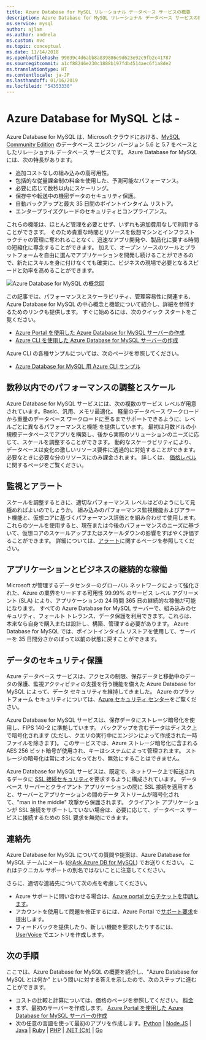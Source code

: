 ```yaml
---
title: Azure Database for MySQL リレーショナル データベース サービスの概要
description: Azure Database for MySQL リレーショナル データベース サービスの概要
ms.service: mysql
author: ajlam
ms.author: andrela
ms.custom: mvc
ms.topic: conceptual
ms.date: 11/14/2018
ms.openlocfilehash: 99039c4d6abb8a839886e9d623e92c9fb2c41787
ms.sourcegitcommit: a1cf88246e230c1888b197fdb4514aec6f1a8de2
ms.translationtype: HT
ms.contentlocale: ja-JP
ms.lasthandoff: 01/16/2019
ms.locfileid: "54353330"
---
```

# <a name="what-is-azure-database-for-mysql"></a>Azure Database for MySQL とは - 
Azure Database for MySQL は、Microsoft クラウドにおける、[MySQL Community Edition](https://www.mysql.com/products/community/) のデータベース エンジン バージョン 5.6 と 5.7 をベースとしたリレーショナル データベース サービスです。 Azure Database for MySQL には、次の特長があります。

- 追加コストなしの組み込みの高可用性。
- 包括的な従量課金制の料金を使用した、予測可能なパフォーマンス。
- 必要に応じて数秒以内にスケーリング。
- 保存中や転送中の機密データのセキュリティ保護。
- 自動バックアップと最大 35 日間のポイントインタイム リストア。
- エンタープライズグレードのセキュリティとコンプライアンス。

これらの機能は、ほとんど管理を必要とせず、いずれも追加費用なしで利用することができます。 そのため貴重な時間とリソースを仮想マシンとインフラストラクチャの管理に奪われることなく、迅速なアプリ開発や、製品化に要する時間の短縮化に専念することができます。 加えて、オープン ソースのツールとプラットフォームを自由に選んでアプリケーションを開発し続けることができるので、新たにスキルを身に付けなくても確実に、ビジネスの現場で必要となるスピードと効率を高めることができます。

![Azure Database for MySQL の概念図](media/overview/1-azure-db-for-mysql-conceptual-diagram.png)

この記事では、パフォーマンスとスケーラビリティ、管理容易性に関連する、Azure Database for MySQL の中心概念と機能について紹介し、詳細を参照するためのリンクも提供します。 すぐに始めるには、次のクイック スタートをご覧ください。
- [Azure Portal を使用した Azure Database for MySQL サーバーの作成](quickstart-create-mysql-server-database-using-azure-portal.md)
- [Azure CLI を使用した Azure Database for MySQL サーバーの作成](quickstart-create-mysql-server-database-using-azure-cli.md)

Azure CLI の各種サンプルについては、次のページを参照してください。
- [Azure Database for MySQL 用 Azure CLI サンプル](sample-scripts-azure-cli.md)

## <a name="adjust-performance-and-scale-within-seconds"></a>数秒以内でのパフォーマンスの調整とスケール
Azure Database for MySQL サービスには、次の複数のサービス レベルが用意されています。Basic、汎用、メモリ最適化。 軽量のデータベース ワークロードから重量のデータベース ワークロードに至るまでサポートできるように、レベルごとに異なるパフォーマンスと機能 を提供しています。 最初は月数ドルの小規模データベースでアプリを構築し、後から実際のソリューションのニーズに応じて、スケールを調整することができます。 動的なスケーラビリティにより、データベースは変化の激しいリソース要件に透過的に対処することができます。 必要なときに必要な分のリソースにのみ課金されます。 詳しくは、 [価格レベル](concepts-service-tiers.md)に関するページをご覧ください。

## <a name="monitoring-and-alerting"></a>監視とアラート
スケールを調整するときに、適切なパフォーマンス レベルはどのようにして見極めればよいのでしょうか。 組み込みのパフォーマンス監視機能およびアラート機能と、仮想コアに基づくパフォーマンス評価とを組み合わせて使用します。 これらのツールを使用すると、現在または今後のパフォーマンスのニーズに基づいて、仮想コアのスケールアップまたはスケールダウンの影響をすばやく評価することができます。 詳細については、[アラート](howto-alert-on-metric.md)に関するページを参照してください。

## <a name="keep-your-app-and-business-running"></a>アプリケーションとビジネスの継続的な稼働
Microsoft が管理するデータセンターのグローバル ネットワークによって強化された、Azure の業界をリードする可用性 99.99% のサービス レベル アグリーメント (SLA) により、アプリケーションの 24 時間 365 日の継続的な稼働が可能になります。 すべての Azure Database for MySQL サーバーで、組み込みのセキュリティ、フォールト トレランス、データ保護を利用できます。これらは、本来なら自身で購入または設計し、構築、管理する必要があります。 Azure Database for MySQL では、ポイントインタイム リストアを使用して、サーバーを 35 日間分さかのぼって以前の状態に戻すことができます。

## <a name="secure-your-data"></a>データのセキュリティ保護
Azure データベース サービスは、アクセスの制限、保存データと移動中のデータの保護、監視アクティビティの支援を行う機能を備えた Azure Database for MySQL によって、データ セキュリティを維持してきました。 Azure のプラットフォーム セキュリティについては、[Azure セキュリティ センター](https://www.microsoft.com/en-us/trustcenter/security)をご覧ください。

Azure Database for MySQL サービスは、保存データにストレージ暗号化を使用し、FIPS 140-2 に準拠しています。 バックアップを含むデータはディスク上で暗号化されます (ただし、クエリの実行中にエンジンによって作成された一時ファイルを除きます)。 このサービスでは、Azure ストレージ暗号化に含まれる AES 256 ビット暗号が使用され、キーはシステムによって管理されます。 ストレージの暗号化は常にオンになっており、無効にすることはできません。

Azure Database for MySQL サービスは、既定で、ネットワーク上で転送されるデータに [SSL 接続セキュリティ](./concepts-ssl-connection-security.md)を要求するように構成されています。 データベース サーバーとクライアント アプリケーションの間に SSL 接続を適用すると、サーバーとアプリケーションの間のデータ ストリームが暗号化されて、"man in the middle" 攻撃から保護されます。 クライアント アプリケーションが SSL 接続をサポートしていない場合は、必要に応じて、データベース サービスに接続するための SSL 要求を無効にできます。

## <a name="contacts"></a>連絡先
Azure Database for MySQL についての質問や提案は、Azure Database for MySQL チームにメール ([@Ask Azure DB for MySQL](mailto:AskAzureDBforMySQL@service.microsoft.com)) でお送りください。 これはテクニカル サポートの別名ではないことに注意してください。

さらに、適切な連絡先について次の点を考慮してください。
- Azure サポートに問い合わせる場合は、[Azure portal からチケットを申請します](https://portal.azure.com/?#blade/Microsoft_Azure_Support/HelpAndSupportBlade)。
- アカウントを使用して問題を修正するには、Azure Portal で[サポート要求](https://ms.portal.azure.com/#blade/Microsoft_Azure_Support/HelpAndSupportBlade/newsupportrequest)を提出します。
- フィードバックを提供したり、新しい機能を要求したりするには、[UserVoice](https://feedback.azure.com/forums/597982-azure-database-for-mysql) でエントリを作成します。

## <a name="next-steps"></a>次の手順
ここでは、Azure Database for MySQL の概要を紹介し、"Azure Database for MySQL とは何か" という問いに対する答えを示したので、次のステップに進むことができます。
- コストの比較と計算については、価格のページを参照してください。 [料金](https://azure.microsoft.com/pricing/details/mysql/)
- まず、最初のサーバーを作成します。 [Azure Portal を使用した Azure Database for MySQL サーバーの作成](quickstart-create-mysql-server-database-using-azure-portal.md)
- 次の任意の言語を使って最初のアプリを作成します。[Python](./connect-python.md) | [Node.JS](./connect-nodejs.md) | [Java](./connect-java.md) | [Ruby](./connect-ruby.md) | [PHP](./connect-php.md) | [.NET (C#)](./connect-csharp.md) | [Go](./connect-go.md)
